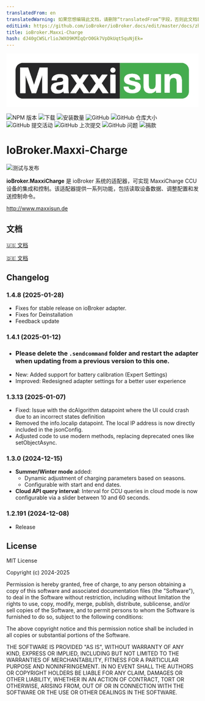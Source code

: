 ```yaml
---
translatedFrom: en
translatedWarning: 如果您想编辑此文档，请删除“translatedFrom”字段，否则此文档将再次自动翻译
editLink: https://github.com/ioBroker/ioBroker.docs/edit/master/docs/zh-cn/adapterref/iobroker.maxxi-charge/README.md
title: ioBroker.Maxxi-Charge
hash: dJ40gCWSLrlioJWXO9KMIqQrO0Gk7VpDkUqt5quNjEk=
---
```

![标识](../../../en/adapterref/iobroker.maxxi-charge/admin/ms_logo_black_green.webp)

![NPM 版本](https://img.shields.io/npm/v/iobroker.maxxi-charge.svg)
![下载](https://img.shields.io/npm/dm/iobroker.maxxi-charge.svg)
![安装数量](https://iobroker.live/badges/maxxi-charge-installed.svg)
![GitHub](https://img.shields.io/github/license/blabond/iobroker.maxxi-charge?style=flat-square)
![GitHub 仓库大小](https://img.shields.io/github/repo-size/blabond/iobroker.maxxi-charge?logo=github&style=flat-square)
![GitHub 提交活动](https://img.shields.io/github/commit-activity/m/blabond/iobroker.maxxi-charge?logo=github&style=flat-square)
![GitHub 上次提交](https://img.shields.io/github/last-commit/blabond/iobroker.maxxi-charge?logo=github&style=flat-square)
![GitHub 问题](https://img.shields.io/github/issues/blabond/iobroker.maxxi-charge?logo=github&style=flat-square)
![捐款](https://img.shields.io/badge/Paypal-Donate-blue?style=flat)

# IoBroker.Maxxi-Charge
![测试与发布](https://github.com/blabond/ioBroker.maxxi-charge/actions/workflows/test-and-release.yml/badge.svg)

**ioBroker.MaxxiCharge** 是 ioBroker 系统的适配器，可实现 MaxxiCharge CCU 设备的集成和控制。该适配器提供一系列功能，包括读取设备数据、调整配置和发送控制命令。

http://www.maxxisun.de

## 文档
[🇺🇸 文档](./docs/en/README.md)

[🇩🇪 文档](./docs/de/README.md)

## Changelog

### 1.4.8 (2025-01-28)

- Fixes for stable release on ioBroker adapter.
- Fixes for Deinstallation
- Feedback update

### 1.4.1 (2025-01-12)

- ### Please delete the `.sendcommand` folder and restart the adapter when updating from a previous version to this one.
- New: Added support for battery calibration (Expert Settings)
- Improved: Redesigned adapter settings for a better user experience

### 1.3.13 (2025-01-07)
- Fixed: Issue with the dcAlgorithm datapoint where the UI could crash due to an incorrect states definition
- Removed the info.localip datapoint. The local IP address is now directly included in the jsonConfig.
- Adjusted code to use modern methods, replacing deprecated ones like setObjectAsync.

### 1.3.0 (2024-12-15)
- **Summer/Winter mode** added:
  - Dynamic adjustment of charging parameters based on seasons.
  - Configurable with start and end dates.
- **Cloud API query interval**: Interval for CCU queries in cloud mode is now configurable via a slider between 10 and 60 seconds.

### 1.2.191 (2024-12-08)
- Release

## License
MIT License

Copyright (c) 2024-2025

Permission is hereby granted, free of charge, to any person obtaining a copy
of this software and associated documentation files (the "Software"), to deal
in the Software without restriction, including without limitation the rights
to use, copy, modify, merge, publish, distribute, sublicense, and/or sell
copies of the Software, and to permit persons to whom the Software is
furnished to do so, subject to the following conditions:

The above copyright notice and this permission notice shall be included in all
copies or substantial portions of the Software.

THE SOFTWARE IS PROVIDED "AS IS", WITHOUT WARRANTY OF ANY KIND, EXPRESS OR
IMPLIED, INCLUDING BUT NOT LIMITED TO THE WARRANTIES OF MERCHANTABILITY,
FITNESS FOR A PARTICULAR PURPOSE AND NONINFRINGEMENT. IN NO EVENT SHALL THE
AUTHORS OR COPYRIGHT HOLDERS BE LIABLE FOR ANY CLAIM, DAMAGES OR OTHER
LIABILITY, WHETHER IN AN ACTION OF CONTRACT, TORT OR OTHERWISE, ARISING FROM,
OUT OF OR IN CONNECTION WITH THE SOFTWARE OR THE USE OR OTHER DEALINGS IN THE
SOFTWARE.